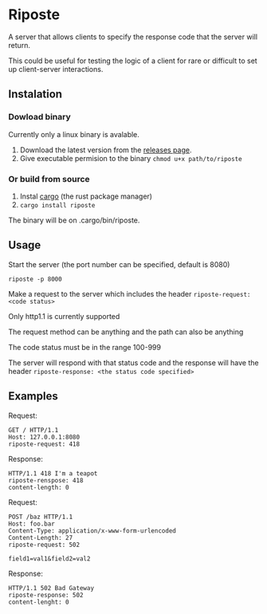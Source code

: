 # Riposte

A server that allows clients to specify the response code that the server will return.

This could be useful for testing the logic of a client for rare or difficult to set up client-server interactions.

## Instalation

### Dowload binary

Currently only a linux binary is avalable.

1. Download the latest version from the [releases page](https://github.com/tomascarreira/risposte/releases).
2. Give executable permision to the binary `chmod u+x path/to/riposte`

### Or build from source

1. Instal [cargo](https://doc.rust-lang.org/cargo/getting-started/installation.html) (the rust package manager)
2. `cargo install riposte`

The binary will be on .cargo/bin/riposte.

## Usage

Start the server (the port number can be specified, default is 8080)

    riposte -p 8000

Make a request to the server which includes the header `riposte-request: <code status>`

Only http1.1 is currently supported

The request method can be anything and the path can also be anything 

The code status must be in the range 100-999

The server will respond with that status code and the response will have the header `riposte-response: <the status code specified>`

## Examples

Request:

    GET / HTTP/1.1
    Host: 127.0.0.1:8080
    riposte-request: 418

Response:

    HTTP/1.1 418 I'm a teapot
    riposte-renspose: 418
    content-length: 0

Request:

    POST /baz HTTP/1.1
    Host: foo.bar
    Content-Type: application/x-www-form-urlencoded
    Content-Length: 27
    riposte-request: 502

    field1=val1&field2=val2

Response:

    HTTP/1.1 502 Bad Gateway
    riposte-response: 502
    content-lenght: 0

